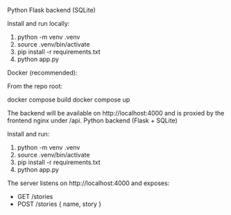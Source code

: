 Python Flask backend (SQLite)

Install and run locally:

1. python -m venv .venv
2. source .venv/bin/activate
3. pip install -r requirements.txt
4. python app.py

Docker (recommended):

From the repo root:

  docker compose build
  docker compose up

The backend will be available on http://localhost:4000 and is proxied by the frontend nginx under /api.
Python backend (Flask + SQLite)

Install and run:

1. python -m venv .venv
2. source .venv/bin/activate
3. pip install -r requirements.txt
4. python app.py

The server listens on http://localhost:4000 and exposes:
- GET /stories
- POST /stories { name, story }

